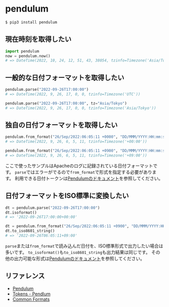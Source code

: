 # pendulum

```bash
$ pip3 install pendulum
```

## 現在時刻を取得したい

```python
import pendulum
now = pendulum.now()
# => DateTime(2022, 10, 24, 12, 51, 43, 38054, tzinfo=Timezone('Asia/Tokyo'))
```

## 一般的な日付フォーマットを取得したい

```python
pendulum.parse("2022-09-26T17:00:00")
# => DateTime(2022, 9, 26, 17, 0, 0, tzinfo=Timezone('UTC'))
```

```python
pendulum.parse("2022-09-26T17:00:00", tz="Asia/Tokyo")
# => DateTime(2022, 9, 26, 17, 0, 0, tzinfo=Timezone('Asia/Tokyo'))
```

## 独自の日付フォーマットを取得したい

```python
pendulum.from_format("26/Sep/2022:06:05:11 +0000", "DD/MMM/YYYY:HH:mm:ss ZZ")
# => DateTime(2022, 9, 26, 6, 5, 11, tzinfo=Timezone('+00:00'))
```

```python
pendulum.from_format("26/Sep/2022:06:05:11 +0900", "DD/MMM/YYYY:HH:mm:ss ZZ")
# => DateTime(2022, 9, 26, 6, 5, 11, tzinfo=Timezone('+09:00'))
```

ここで使ったサンプルはApacheのログに記録されている日付フォーマットです。
``parse``ではエラーがでるので``from_format``で形式を指定する必要があります。
利用できる日付トークンは[Pendulumのドキュメント](https://pendulum.eustace.io/docs/#tokens)を参照してください。

## 日付フォーマットをISO標準に変換したい

```python
dt = pendulum.parse("2022-09-26T17:00:00")
dt.isoformat()
# => '2022-09-26T17:00:00+00:00'
```

```python
dt = pendulum.from_format("26/Sep/2022:06:05:11 +0900", "DD/MMM/YYYY:HH:mm:ss ZZ")
dt.to_iso8601_string()
# => '2022-09-26T06:05:11+09:00'
```

``parse``または``from_format``で読み込んだ日付を、ISO標準形式で出力したい場合は多いです。
``to_isoformat()``も``to_iso8601_string``も出力結果は同じです。
その他の出力可能な形式は[Pendulumのドキュメント](https://pendulum.eustace.io/docs/#common-formats)を参照してください。

## リファレンス

- [Pendulum](https://pendulum.eustace.io/)
- [Tokens - Pendlum](https://pendulum.eustace.io/docs/#tokens)
- [Common Formats](https://pendulum.eustace.io/docs/#common-formats)
